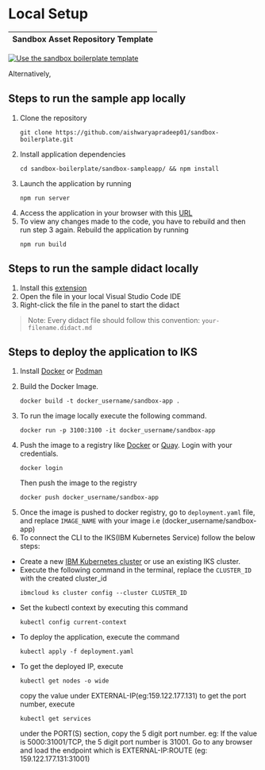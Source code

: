 # Local Setup

Sandbox Asset Repository Template|
--|
[![Use the sandbox boilerplate template](https://user-images.githubusercontent.com/52746337/160120439-ab1e6eb7-f4ba-4f57-bb0c-9f048cd5fe83.png)](https://github.com/aishwaryapradeep01/sandbox-boilerplate/generate)

Alternatively,

## Steps to run the sample app locally
1) Clone the repository
    ```
    git clone https://github.com/aishwaryapradeep01/sandbox-boilerplate.git
    ```
2) Install application dependencies
    ```
    cd sandbox-boilerplate/sandbox-sampleapp/ && npm install
    ```
3) Launch the application by running
    ```
    npm run server
    ```
4) Access the application in your browser with this [URL](http://localhost:3100/)
5) To view any changes made to the code, you have to rebuild and then run step 3 again. Rebuild the application by running
    ```
    npm run build
    ``` 

## Steps to run the sample didact locally
1) Install this [extension](https://marketplace.visualstudio.com/items?itemName=redhat.vscode-didact)
2) Open the file in your local Visual Studio Code IDE 
3) Right-click the file in the panel to start the didact
> Note: Every didact file should follow this convention: `your-filename.didact.md`

## Steps to deploy the application to IKS
1) Install [Docker](https://docs.docker.com/get-docker/) or [Podman](https://podman.io/getting-started/installation)
2. Build the Docker Image. 
    ```
    docker build -t docker_username/sandbox-app .
    ```
3. To run the image locally execute the following command.
    ```
    docker run -p 3100:3100 -it docker_username/sandbox-app
    ```
4. Push the image to a registry like [Docker](https://hub.docker.com) or [Quay](quay.io). Login with your credentials.
    ```
    docker login
    ```
    Then push the image to the registry
    ```
    docker push docker_username/sandbox-app
    ```
5. Once the image is pushed to docker registry, go to `deployment.yaml` file, and replace `IMAGE_NAME` with your image i.e (docker_username/sandbox-app)
6. To connect the CLI to the IKS(IBM Kubernetes Service) follow the below steps:
* Create a new [IBM Kubernetes cluster](https://cloud.ibm.com/kubernetes/catalog/create) or use an existing IKS cluster.
* Execute the following command in the terminal, replace the `CLUSTER_ID` with the created cluster_id
    ```
    ibmcloud ks cluster config --cluster CLUSTER_ID
    ```
* Set the kubectl context by executing this command 
    ```
    kubectl config current-context
    ```
* To deploy the application, execute the command 
    ```
    kubectl apply -f deployment.yaml
    ```
* To get the deployed IP, execute 
    ```
    kubectl get nodes -o wide
    ```
    copy the value under EXTERNAL-IP(eg:159.122.177.131)
    to get the port number, execute 
    ```
    kubectl get services
    ```
    under the PORT(S) section, copy the 5 digit port number. eg: If the value is 5000:31001/TCP, the 5 digit port number is 31001. Go to any browser and load the endpoint which is EXTERNAL-IP:ROUTE (eg: 159.122.177.131:31001)